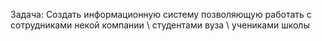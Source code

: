 Задача:
Создать информационную систему позволяющую работать с сотрудниками некой компании \ студентами вуза \ учениками школы